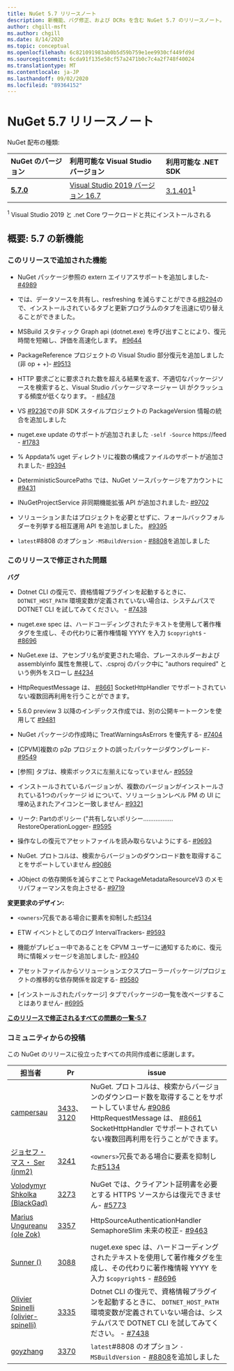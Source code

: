 ```yaml
---
title: NuGet 5.7 リリースノート
description: 新機能、バグ修正、および DCRs を含む NuGet 5.7 のリリースノート。
author: chgill-msft
ms.author: chgill
ms.date: 8/14/2020
ms.topic: conceptual
ms.openlocfilehash: 6c821091983ab0b5d59b759e1ee9930cf449fd9d
ms.sourcegitcommit: 6cda91f135e58cf57a2471b0c7c4a2f748f40024
ms.translationtype: MT
ms.contentlocale: ja-JP
ms.lasthandoff: 09/02/2020
ms.locfileid: "89364152"
---
```

# <a name="nuget-57-release-notes"></a>NuGet 5.7 リリースノート

NuGet 配布の種類:

| NuGet のバージョン | 利用可能な Visual Studio バージョン | 利用可能な .NET SDK |
|:---|:---|:---|
| [**5.7.0**](https://nuget.org/downloads) | [Visual Studio 2019 バージョン 16.7](https://visualstudio.microsoft.com/downloads/) | [3.1.401](https://dotnet.microsoft.com/download/dotnet-core/3.1)<sup>1</sup> |

<sup>1</sup> Visual Studio 2019 と .net Core ワークロードと共にインストールされる

## <a name="summary-whats-new-in-57"></a>概要: 5.7 の新機能

### <a name="features-added-in-this-release"></a>このリリースで追加された機能

* NuGet パッケージ参照の extern エイリアスサポートを追加しました- [#4989](https://github.com/NuGet/Home/issues/4989)

* では、データソースを共有し、resfreshing を減らすことができる[#8294](https://github.com/NuGet/Home/issues/8294)ので、インストールされているタブと更新プログラムのタブを迅速に切り替えることができました。

* MSBuild スタティック Graph api (dotnet.exe) を呼び出すことにより、復元時間を短縮し、評価を高速化します。 [#9644](https://github.com/NuGet/Home/issues/9644)

* PackageReference プロジェクトの Visual Studio 部分復元を追加しました (非 op + +)- [#9513](https://github.com/NuGet/Home/issues/9513)

* HTTP 要求ごとに要求された数を超える結果を返す、不適切なパッケージソースを検索すると、Visual Studio パッケージマネージャー UI がクラッシュする頻度が低くなります。 - [#8478](https://github.com/NuGet/Home/issues/8478)

* VS [#9236](https://github.com/NuGet/Home/issues/9236)での非 SDK スタイルプロジェクトの PackageVersion 情報の統合を追加しました

* nuget.exe update のサポートが追加されました `-self -Source` https://feed  -  [#1783](https://github.com/NuGet/Home/issues/1783)

* % Appdata% uget ディレクトリに複数の構成ファイルのサポートが追加されました- [#9394](https://github.com/NuGet/Home/issues/9394)

* DeterministicSourcePaths では、NuGet ソースパッケージをアカウントに [#9431](https://github.com/NuGet/Home/issues/9431)

* INuGetProjectService 非同期機能拡張 API が追加されました- [#9702](https://github.com/NuGet/Home/issues/9702)

* ソリューションまたはプロジェクトを必要とせずに、フォールバックフォルダーを列挙する相互運用 API を追加しました。 [#9395](https://github.com/NuGet/Home/issues/9395)

* `latest`#8808 のオプション `-MSBuildVersion`  -  [#8808](https://github.com/NuGet/Home/issues/8808)を追加しました

### <a name="issues-fixed-in-this-release"></a>このリリースで修正された問題

**バグ**

* Dotnet CLI の復元で、資格情報プラグインを起動するときに、 `DOTNET_HOST_PATH`  環境変数が定義されていない場合は、システムパスで DOTNET CLI を試してみてください。 - [#7438](https://github.com/NuGet/Home/issues/7438)

* nuget.exe spec は、ハードコーディングされたテキストを使用して著作権タグを生成し、その代わりに著作権情報 YYYY を入力 `$copyright$`  -  [#8696](https://github.com/NuGet/Home/issues/8696)

* NuGet.exe は、アセンブリ名が変更された場合、プレースホルダーおよび assemblyinfo 属性を無視して、.csproj のパック中に "authors required" という例外をスローし [#4234](https://github.com/NuGet/Home/issues/4234)

* HttpRequestMessage は、 [#8661](https://github.com/NuGet/Home/issues/8661) SocketHttpHandler でサポートされていない複数回再利用を行うことができます。

* 5.6.0 preview 3 以降のインデックス作成では、別の公開キートークンを使用して [#9481](https://github.com/NuGet/Home/issues/9481)

* NuGet パッケージの作成時に TreatWarningsAsErrors を優先する- [#7404](https://github.com/NuGet/Home/issues/7404)

* [CPVM]複数の p2p プロジェクトの誤ったパッケージダウングレード- [#9549](https://github.com/NuGet/Home/issues/9549)

* [参照] タブは、検索ボックスに左揃えになっていません- [#9559](https://github.com/NuGet/Home/issues/9559)

* インストールされているバージョンが、複数のバージョンがインストールされている1つのパッケージ id について、ソリューションレベル PM の UI に埋め込まれたアイコンと一致しません- [#9321](https://github.com/NuGet/Home/issues/9321)

* リーク: Partのポリシー ("共有しないポリシー................. RestoreOperationLogger- [#9595](https://github.com/NuGet/Home/issues/9595)

* 操作なしの復元でアセットファイルを読み取らないようにする- [#9693](https://github.com/NuGet/Home/issues/9693)

* NuGet. プロトコルは、検索からバージョンのダウンロード数を取得することをサポートしていません [#9086](https://github.com/NuGet/Home/issues/9086)

* JObject の依存関係を減らすことで PackageMetadataResourceV3 のメモリパフォーマンスを向上させる- [#9719](https://github.com/NuGet/Home/issues/9719)

**変更要求のデザイン:**

* `<owners>`冗長である場合に要素を抑制した[#5134](https://github.com/NuGet/Home/issues/5134)

* ETW イベントとしてのログ IntervalTrackers- [#9593](https://github.com/NuGet/Home/issues/9593)

* 機能がプレビュー中であることを CPVM ユーザーに通知するために、復元時に情報メッセージを追加しました- [#9340](https://github.com/NuGet/Home/issues/9340)

* アセットファイルからソリューションエクスプローラーパッケージ/プロジェクトの推移的な依存関係を設定する- [#9580](https://github.com/NuGet/Home/issues/9580)

* [インストールされたパッケージ] タブでパッケージの一覧を改ページすることはありません- [#6995](https://github.com/NuGet/Home/issues/6995)

**[このリリースで修正されるすべての問題の一覧-5.7](https://app.zenhub.com/workspaces/nuget-client-team-55aec9a240305cf007585881/reports/release?release=5ea77f51ab1a972297db2e92)**

### <a name="community-contributions"></a>コミュニティからの投稿

この NuGet のリリースに役立ったすべての共同作成者に感謝します。

|担当者|Pr|issue|
|----|----|----|
|[campersau](https://github.com/campersau)|[3433](https://github.com/NuGet/NuGet.Client/pull/3433)、 [3120](https://github.com/NuGet/NuGet.Client/pull/3120)|NuGet. プロトコルは、検索からバージョンのダウンロード数を取得することをサポートしていません [#9086](https://github.com/NuGet/Home/issues/9086) </br>HttpRequestMessage は、 [#8661](https://github.com/NuGet/Home/issues/8661) SocketHttpHandler でサポートされていない複数回再利用を行うことができます。|
|[ジョセフ・マス・ Ser (jnm2)](https://github.com/jnm2)|[3241](https://github.com/NuGet/NuGet.Client/pull/3241)|`<owners>`冗長である場合に要素を抑制した[#5134](https://github.com/NuGet/Home/issues/5134)|
|[Volodymyr Shkolka (BlackGad)](https://github.com/BlackGad)|[3273](https://github.com/NuGet/NuGet.Client/pull/3273)|NuGet では、クライアント証明書を必要とする HTTPS ソースからは復元できません- [#5773](https://github.com/NuGet/Home/issues/5773)|
|[Marius Ungureanu (ole Zok)](https://github.com/Therzok)|[3357](https://github.com/NuGet/NuGet.Client/pull/3357)|HttpSourceAuthenticationHandler SemaphoreSlim 未来の校正- [#9463](https://github.com/NuGet/Home/issues/9463)|
|[Sunner ()](https://github.com/SuNNjek)|[3088](https://github.com/NuGet/NuGet.Client/pull/3088)|nuget.exe spec は、ハードコーディングされたテキストを使用して著作権タグを生成し、その代わりに著作権情報 YYYY を入力 `$copyright$`  -  [#8696](https://github.com/NuGet/Home/issues/8696)|
|[Olivier Spinelli (olivier-spinelli)](https://github.com/olivier-spinelli)|[3335](https://github.com/NuGet/NuGet.Client/pull/3335)|Dotnet CLI の復元で、資格情報プラグインを起動するときに、 `DOTNET_HOST_PATH`  環境変数が定義されていない場合は、システムパスで DOTNET CLI を試してみてください。 - [#7438](https://github.com/NuGet/Home/issues/7438)|
|[goyzhang](https://github.com/goyzhang)|[3370](https://github.com/NuGet/NuGet.Client/pull/3370)|`latest`#8808 のオプション `-MSBuildVersion`  -  [#8808](https://github.com/NuGet/Home/issues/8808)を追加しました|
